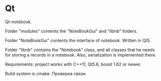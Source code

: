 # Qt
Qt-notebook.

Folder "modules" contents the "NoteBookGui" and "libnb" folders.

Folder "NoteBookGui" contents the interface of notebook. Written in Qt5.

Folder "libnb" сontains the "Notebook" class, and all classes that he needs for storing a records in a notebook. Also, serialization is implemented there.

Requirements: project works with C++11, Qt5.6, boost 1.62 or newer.

Build system is cmake.
Проверка связи.
